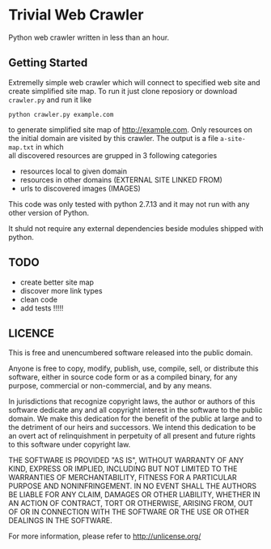 # Trivial Web Crawler
Python web crawler written in less than an hour.

## Getting Started
Extremelly simple web crawler which will connect to specified 
web site and create simplified site map. To run it just 
clone reposiory or download `crawler.py` and run it like 
```
python crawler.py example.com
```
to generate simplified site map of http://example.com. Only resources on the initial domain 
are visited by this crawler. The output is a file `a-site-map.txt` in which  
all discovered resources are grupped in 3 following categories 
- resources local to given domain
- resources in other domains (EXTERNAL SITE LINKED FROM)
- urls to discovered images (IMAGES)

This code was only tested with python 2.7.13 and it may not run with any other 
version of Python. 

It shuld not require any external dependencies beside modules shipped with python.

## TODO 
* create better site map
* discover more link types 
* clean code 
* add tests !!!!!

## LICENCE
This is free and unencumbered software released into the public domain.

Anyone is free to copy, modify, publish, use, compile, sell, or
distribute this software, either in source code form or as a compiled
binary, for any purpose, commercial or non-commercial, and by any
means.

In jurisdictions that recognize copyright laws, the author or authors
of this software dedicate any and all copyright interest in the
software to the public domain. We make this dedication for the benefit
of the public at large and to the detriment of our heirs and
successors. We intend this dedication to be an overt act of
relinquishment in perpetuity of all present and future rights to this
software under copyright law.

THE SOFTWARE IS PROVIDED "AS IS", WITHOUT WARRANTY OF ANY KIND,
EXPRESS OR IMPLIED, INCLUDING BUT NOT LIMITED TO THE WARRANTIES OF
MERCHANTABILITY, FITNESS FOR A PARTICULAR PURPOSE AND NONINFRINGEMENT.
IN NO EVENT SHALL THE AUTHORS BE LIABLE FOR ANY CLAIM, DAMAGES OR
OTHER LIABILITY, WHETHER IN AN ACTION OF CONTRACT, TORT OR OTHERWISE,
ARISING FROM, OUT OF OR IN CONNECTION WITH THE SOFTWARE OR THE USE OR
OTHER DEALINGS IN THE SOFTWARE.

For more information, please refer to <http://unlicense.org/>
